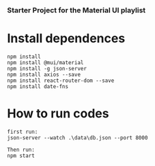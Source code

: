 ### Starter Project for the Material UI playlist

# Install dependences

```
npm install
npm install @mui/material
npm install -g json-server
npm install axios --save
npm install react-router-dom --save
npm install date-fns
```

# How to run codes

```
first run:
json-server --watch .\data\db.json --port 8000

Then run:
npm start
```
